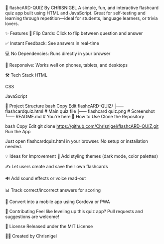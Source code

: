 🧠 flashcARD-QUIZ
By CHRISNIGEL
A simple, fun, and interactive flashcard quiz app built using HTML and JavaScript. Great for self-testing and learning through repetition—ideal for students, language learners, or trivia lovers.


✨ Features
🔄 Flip Cards: Click to flip between question and answer

✅ Instant Feedback: See answers in real-time

💻 No Dependencies: Runs directly in your browser

📱 Responsive: Works well on phones, tablets, and desktops

🛠️ Tech Stack
HTML

CSS

JavaScript

📁 Project Structure
bash
Copy
Edit
flashcARD-QUIZ/
├── flashcardquiz.html        # Main quiz file
├── flashcard quiz.png        # Screenshot
└── README.md                 # You're here
🚀 How to Use
Clone the Repository

bash
Copy
Edit
git clone https://github.com/Chrisnigel/flashcARD-QUIZ.git
Run the App

Just open flashcardquiz.html in your browser. No setup or installation needed.

💡 Ideas for Improvement
🎨 Add styling themes (dark mode, color palettes)

✍️ Let users create and save their own flashcards

🔊 Add sound effects or voice read-out

📊 Track correct/incorrect answers for scoring

📱 Convert into a mobile app using Cordova or PWA

🙌 Contributing
Feel like leveling up this quiz app? Pull requests and suggestions are welcome!

📜 License
Released under the MIT License

👨‍💻 Created by Chrisnigel

